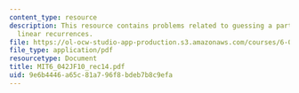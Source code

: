 ```yaml
---
content_type: resource
description: This resource contains problems related to guessing a particular solution,
  linear recurrences.
file: https://ol-ocw-studio-app-production.s3.amazonaws.com/courses/6-042j-mathematics-for-computer-science-fall-2010/9e6b4446a65c81a796f8bdeb7b8c9efa_MIT6_042JF10_rec14.pdf
file_type: application/pdf
resourcetype: Document
title: MIT6_042JF10_rec14.pdf
uid: 9e6b4446-a65c-81a7-96f8-bdeb7b8c9efa
---
```

